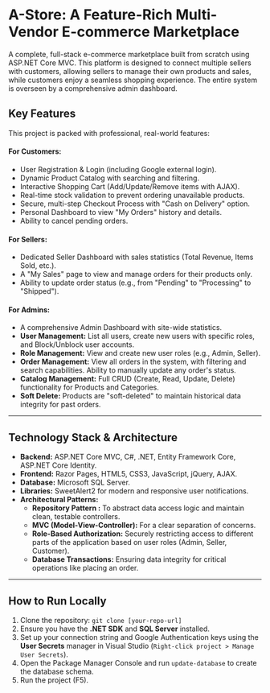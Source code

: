 # A-Store: A Feature-Rich Multi-Vendor E-commerce Marketplace

A complete, full-stack e-commerce marketplace built from scratch using ASP.NET Core MVC. This platform is designed to connect multiple sellers with customers, allowing sellers to manage their own products and sales, while customers enjoy a seamless shopping experience. The entire system is overseen by a comprehensive admin dashboard.


##  Key Features

This project is packed with professional, real-world features:

####  **For Customers:**
-   User Registration & Login (including Google external login).
-   Dynamic Product Catalog with searching and filtering.
-   Interactive Shopping Cart (Add/Update/Remove items with AJAX).
-   Real-time stock validation to prevent ordering unavailable products.
-   Secure, multi-step Checkout Process with "Cash on Delivery" option.
-   Personal Dashboard to view "My Orders" history and details.
-   Ability to cancel pending orders.

####  **For Sellers:**
-   Dedicated Seller Dashboard with sales statistics (Total Revenue, Items Sold, etc.).
-   A "My Sales" page to view and manage orders for their products only.
-   Ability to update order status (e.g., from "Pending" to "Processing" to "Shipped").

####  **For Admins:**
-   A comprehensive Admin Dashboard with site-wide statistics.
-   **User Management:** List all users, create new users with specific roles, and Block/Unblock user accounts.
-   **Role Management:** View and create new user roles (e.g., Admin, Seller).
-   **Order Management:** View all orders in the system, with filtering and search capabilities. Ability to manually update any order's status.
-   **Catalog Management:** Full CRUD (Create, Read, Update, Delete) functionality for Products and Categories.
-   **Soft Delete:** Products are "soft-deleted" to maintain historical data integrity for past orders.

---

##  Technology Stack & Architecture

-   **Backend:** ASP.NET Core MVC, C#, .NET, Entity Framework Core, ASP.NET Core Identity.
-   **Frontend:** Razor Pages, HTML5, CSS3, JavaScript, jQuery, AJAX.
-   **Database:** Microsoft SQL Server.
-   **Libraries:** SweetAlert2 for modern and responsive user notifications.
-   **Architectural Patterns:**
    -   **Repository Pattern :** To abstract data access logic and maintain clean, testable controllers.
    -   **MVC (Model-View-Controller):** For a clear separation of concerns.
    * **Role-Based Authorization:** Securely restricting access to different parts of the application based on user roles (Admin, Seller, Customer).
    * **Database Transactions:** Ensuring data integrity for critical operations like placing an order.

---

##  How to Run Locally

1.  Clone the repository: `git clone [your-repo-url]`
2.  Ensure you have the **.NET SDK** and **SQL Server** installed.
3.  Set up your connection string and Google Authentication keys using the **User Secrets** manager in Visual Studio (`Right-click project > Manage User Secrets`).
4.  Open the Package Manager Console and run `update-database` to create the database schema.
5.  Run the project (F5).
